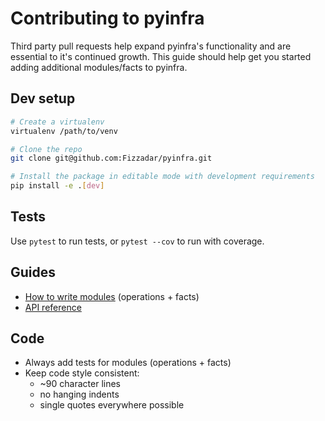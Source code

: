 # Contributing to pyinfra

Third party pull requests help expand pyinfra's functionality and are essential to it's continued growth. This guide should help get you started adding additional modules/facts to pyinfra.


## Dev setup

```sh
# Create a virtualenv
virtualenv /path/to/venv

# Clone the repo
git clone git@github.com:Fizzadar/pyinfra.git

# Install the package in editable mode with development requirements
pip install -e .[dev]
```


## Tests

Use `pytest` to run tests, or `pytest --cov` to run with coverage.


## Guides

+ [How to write modules](https://pyinfra.readthedocs.io/page/api/modules.html) (operations + facts)
+ [API reference](https://pyinfra.readthedocs.io/page/api/reference.html)


## Code

+ Always add tests for modules (operations + facts)
+ Keep code style consistent:
    - ~90 character lines
    - no hanging indents
    - single quotes everywhere possible
